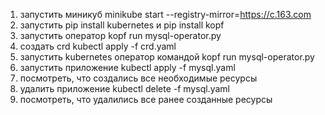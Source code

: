 1) запустить миникуб minikube start --registry-mirror=https://c.163.com
2) запустить pip install kubernetes и pip install kopf
3) запустить оператор kopf run mysql-operator.py
4) создать crd kubectl apply -f crd.yaml
5) запустить kubernetes оператор командой kopf run mysql-operator.py
6) запустить приложение  kubectl apply -f mysql.yaml
7) посмотреть, что создались все необходимые ресурсы
8) удалить приложение  kubectl delete -f mysql.yaml
9) посмотреть, что удалились все ранее созданные ресурсы